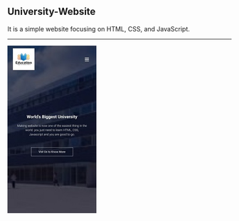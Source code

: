 ## University-Website
It is a simple website focusing on HTML, CSS, and JavaScript. <br/> 
***
![login](image.jpg)
